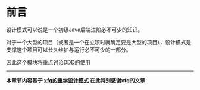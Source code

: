 # 前言

设计模式可以说是一个初级Java后端进阶必不可少的知识。

对于一个大型的项目（或者是一个在立项时就确定要是大型的项目），设计模式是支撑这个项目可以长久维护与运行必不可少的一部分。

因此这个模块将重点讨论DDD的使用

****

**本章节内容基于 [xfg的重学设计模式](https://bugstack.cn/md/develop/design-pattern/2020-05-20-%E9%87%8D%E5%AD%A6Java%E8%AE%BE%E8%AE%A1%E6%A8%A1%E5%BC%8F%E3%80%8A%E5%AE%9E%E6%88%98%E5%B7%A5%E5%8E%82%E6%96%B9%E6%B3%95%E6%A8%A1%E5%BC%8F%E3%80%8B.html) 在此特别感谢xfg的文章**
